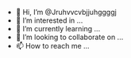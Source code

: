 - 👋 Hi, I’m @Jruhvvcvbjjuhggggj
- 👀 I’m interested in ...
- 🌱 I’m currently learning ...
- 💞️ I’m looking to collaborate on ...
- 📫 How to reach me ...

<!---
Jruhvvcvbjjuhggggj/Jruhvvcvbjjuhggggj is a ✨ special ✨ repository because its `README.md` (this file) appears on your GitHub profile.
You can click the Preview link to take a look at your changes.
--->
